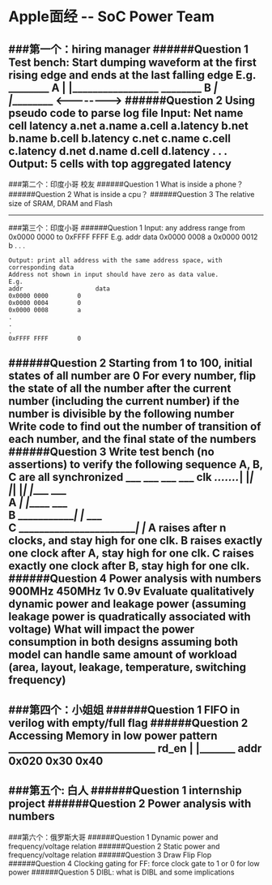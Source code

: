 Apple面经 -- SoC Power Team
===

###第一个：hiring manager
######Question 1
    Test bench: Start dumping waveform at the first rising edge and ends at the last falling edge
    E.g.
	             ________
    A  ______|           |_______________________
	                  ________ 
    B  _________|            |_________________
                 <-------->
######Question 2
    Using pseudo code to parse log file
    Input:
    Net      name	     cell		latency
    a.net    a.name      a.cell     a.latency
    b.net    b.name      b.cell     b.latency
    c.net    c.name      c.cell     c.latency
    d.net    d.name      d.cell     d.latency
    .
    .
    .
    Output:
    5 cells with top aggregated latency
---

###第二个：印度小哥 校友
######Question 1
	What is inside a phone？
######Question 2
	What is inside a cpu？
######Question 3
	The  relative size of SRAM, DRAM and Flash

---
###第三个：印度小哥
######Question 1
	Input: any address range from 0x0000 0000 to 0xFFFF FFFF
	E.g.
	addr					data
	0x0000 0008        a
	0x0000 0012         b
	.
	.
	.
	
	Output: print all address with the same address space, with corresponding data
	Address not shown in input should have zero as data value.
	E.g.
	addr					data
	0x0000 0000        0
	0x0000 0004        0
	0x0000 0008        a
	.
	.
	.
	0xFFFF FFFF        0
######Question 2
	Starting from 1 to 100, initial states of all number are 0
	For every number, flip the state of all the number after the current number (including the current number) if the number is divisible by the following number
	Write code to find out the number of transition of each number, and the final state of the numbers
######Question 3
	Write test bench (no assertions) to verify the following sequence
	A, B, C are all synchronized 
	                        ___       ___      ___      ___
	clk      ___.......___|     |___|     |___|    |___|     |______
	                                    ___      
	A        _________________|    |_____________________
	                                              ___   
	B        ________________________|    |_____________
	                                                        ___      
	C        ______________________________|     |_______
	A raises after n clocks, and stay high for one clk.
	B raises exactly one clock after A, stay high for one clk.
	C raises exactly one clock after B, stay high for one clk.
######Question 4
	Power analysis with numbers
	900MHz			450MHz
	1v				     0.9v
	Evaluate qualitatively dynamic power and leakage power (assuming leakage power is quadratically associated with voltage)
	What will impact the power consumption in both designs assuming both model can handle same amount of workload (area, layout, leakage, temperature, switching frequency)
---
###第四个：小姐姐
######Question 1
	FIFO in verilog with empty/full flag
######Question 2
	Accessing Memory in low power pattern
	               _____________________________
	rd_en ____|                                           |___________
	addr         0x020        0x30          0x40
---
###第五个: 白人
######Question 1
	internship project
######Question 2
	Power analysis with numbers
---
###第六个：俄罗斯大哥
######Question 1
	Dynamic power and frequency/voltage relation
######Question 2
	Static power and frequency/voltage relation
######Question 3
	Draw Flip Flop
######Question 4
	Clocking gating for FF: force clock gate to 1 or 0 for low power
######Question 5
	DIBL: what is DIBL and some implications 
